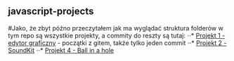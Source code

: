 ## javascript-projects

#Jako, że zbyt późno przeczytałem jak ma wyglądać struktura folderów w tym repo są wszystkie projekty, a commity do reszty są tutaj:
⋅⋅* [Projekt 1 - edytor graficzny](https://github.com/dburnat/javascript_01) - początki z gitem, także tylko jeden commit
⋅⋅* [Projekt 2 - SoundKit](https://github.com/dburnat/js-2-keyboard) 
⋅⋅* [Projekt 4 - Ball in a hole](https://github.com/dburnat/javascript_04) 
